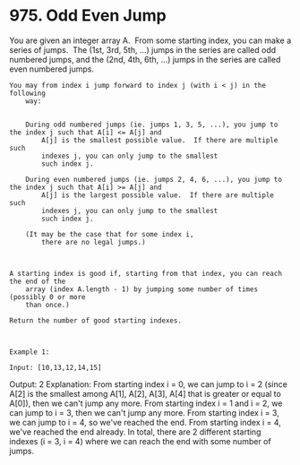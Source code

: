 # 975. Odd Even Jump

You are given an integer array A.  From some starting index, you can
        make a series of jumps.  The (1st, 3rd, 5th, ...) jumps in the series are called
        odd numbered jumps, and the (2nd, 4th, 6th, ...) jumps in the series are called
        even numbered jumps.

    You may from index i jump forward to index j (with i < j) in the following
        way:

    
        During odd numbered jumps (ie. jumps 1, 3, 5, ...), you jump to the index j such that A[i] <= A[j] and
            A[j] is the smallest possible value.  If there are multiple such
            indexes j, you can only jump to the smallest
            such index j.
        
        During even numbered jumps (ie. jumps 2, 4, 6, ...), you jump to the index j such that A[i] >= A[j] and
            A[j] is the largest possible value.  If there are multiple such
            indexes j, you can only jump to the smallest
            such index j.
        
        (It may be the case that for some index i,
            there are no legal jumps.)
        
    

    A starting index is good if, starting from that index, you can reach the end of the
        array (index A.length - 1) by jumping some number of times (possibly 0 or more
        than once.)

    Return the number of good starting indexes.

     

    Example 1:

    Input: [10,13,12,14,15]
Output: 2
Explanation: 
From starting index i = 0, we can jump to i = 2 (since A[2] is the smallest among A[1], A[2], A[3], A[4] that is greater or equal to A[0]), then we can't jump any more.
From starting index i = 1 and i = 2, we can jump to i = 3, then we can't jump any more.
From starting index i = 3, we can jump to i = 4, so we've reached the end.
From starting index i = 4, we've reached the end already.
In total, there are 2 different starting indexes (i = 3, i = 4) where we can reach the end with some number of jumps.
